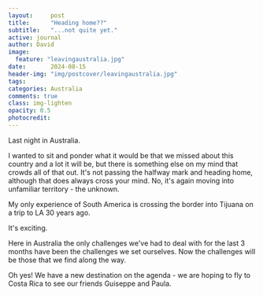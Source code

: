 ```yaml
---
layout:     post
title:      "Heading home??"
subtitle:   "...not quite yet."
active: journal
author: David
image:
  feature: "leavingaustralia.jpg"
date:       2024-08-15
header-img: "img/postcover/leavingaustralia.jpg"
tags: 
categories: Australia
comments: true
class: img-lighten 
opacity: 0.5
photocredit:
---
```


Last night in Australia.

I wanted to sit and ponder what it would be that we missed about this country and a lot it will be, but there is something else on my mind that crowds all of that out. It's not passing the halfway mark and heading home, although that does always cross your mind. No, it's again moving into unfamiliar territory - the unknown. 

My only experience of South America is crossing the border into Tijuana on a trip to LA 30 years ago. 

It's exciting. 

Here in Australia the only challenges we've had to deal with for the last 3 months have been the challenges we set ourselves. Now the challenges will be those that we find along the way.

Oh yes! We have a new destination on the agenda - we are hoping to fly to Costa Rica to see our friends Guiseppe and Paula.









